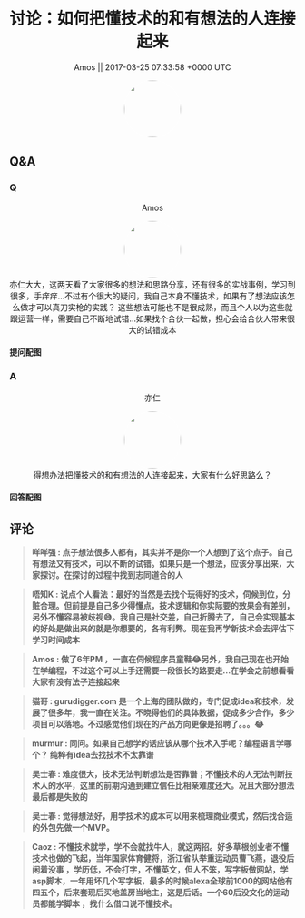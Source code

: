 <h1 align="center">讨论：如何把懂技术的和有想法的人连接起来</h1>




<p align="center">
    <a>Amos || 2017-03-25 07:33:58 &#43;0000 UTC</a>
</p>
<div align="center">
    <img src="https://images.zsxq.com/FuprT0lazszsHGKPNJi3gf4qmkmQ?e=1590940799&amp;token=kIxbL07-8jAj8w1n4s9zv64FuZZNEATmlU_Vm6zD:NhQtq05o3QrmNC-vXg9Ff9Ri3gc=" width="100" height="100" style="border:1px solid;border-radius:50%; color:#ffffff"/>
</div>




## Q&A

### Q
<div class="question">

<div align="center">
<p align="center">
    <a>Amos</a>
</p>
<img src="https://images.zsxq.com/FuprT0lazszsHGKPNJi3gf4qmkmQ?e=1590940799&amp;token=kIxbL07-8jAj8w1n4s9zv64FuZZNEATmlU_Vm6zD:NhQtq05o3QrmNC-vXg9Ff9Ri3gc=" width="100" height="100" style="border:1px solid;border-radius:50%; color:#ffffff"/>
<br>
亦仁大大，这两天看了大家很多的想法和思路分享，还有很多的实战事例，学习到很多，手痒痒…不过有个很大的疑问，我自己本身不懂技术，如果有了想法应该怎么做才可以真刀实枪的实践？这些想法可能也不是很成熟，而且个人以为这些就跟运营一样，需要自己不断地试错…如果找个合伙一起做，担心会给合伙人带来很大的试错成本
</div>

#### 提问配图

<div class="image" align="center">

</div>
</div>

### A

<div class="answer">
<div align="center">
<p align="center">
    <a>亦仁</a>
</p>
<img src="https://images.zsxq.com/Fn3NQqCN8nuGF86yZPXSbEsl0mb3?e=1590940799&amp;token=kIxbL07-8jAj8w1n4s9zv64FuZZNEATmlU_Vm6zD:pfbNc8W3hS0oYG_hyXXh_rHMHuc=" width="100" height="100" style="border:1px solid;border-radius:50%; color:#ffffff"/>
<br>
得想办法把懂技术的和有想法的人连接起来，大家有什么好思路么？
</div>


#### 回答配图

<div class="image" align="center">

</div>
</div>


## 评论

<div align="left">
<div>

<blockquote >
<span> <strong>咩咩强 : 点子想法很多人都有，其实并不是你一个人想到了这个点子。自己有想法又有技术，可以不断的试错。如果只是一个想法，应该分享出来，大家探讨。在探讨的过程中找到志同道合的人 </strong></span>
</blockquote>

<blockquote >
<span> <strong>唔知K : 说点个人看法：最好的当然是去找个玩得好的技术，伺候到位，分赃合理。但前提是自己多少得懂点，技术逻辑和你实际要的效果会有差别，另外不懂容易被歧视😅。我自己是社交差，自己折腾去了，自己会实现基本的好处是做出来的就是你想要的，各有利弊。现在我再学新技术会去评估下学习时间成本 </strong></span>
</blockquote>

<blockquote >
<span> <strong>Amos : 做了6年PM ，一直在伺候程序员童鞋😂另外，我自己现在也开始在学编程，不过这个可以上手还需要一段很长的路要走…在学会之前想看看大家有没有法子连接起来 </strong></span>
</blockquote>

<blockquote >
<span> <strong>猫哥 : gurudigger.com 是一个上海的团队做的，专门促成idea和技术，发展了很多年，我一直在关注。不晓得他们的具体数据，促成多少合作，多少项目可以落地。不过感觉他们现在的产品方向更像是招聘了。。。😂 </strong></span>
</blockquote>

<blockquote >
<span> <strong>murmur : 同问。如果自己想学的话应该从哪个技术入手呢？编程语言学哪个？
纯粹有idea去找技术不太靠谱 </strong></span>
</blockquote>

<blockquote >
<span> <strong>吴士春 : 难度很大，技术无法判断想法是否靠谱；不懂技术的人无法判断技术人的水平，这里的前期沟通到建立信任比相亲难度还大。况且大部分想法最后都是失败的 </strong></span>
</blockquote>

<blockquote >
<span> <strong>吴士春 : 觉得想法好，用学技术的成本可以用来梳理商业模式，然后找合适的外包先做一个MVP。 </strong></span>
</blockquote>

<blockquote >
<span> <strong>Caoz : 不懂技术就学，学不会就找牛人，就这两招。好多草根创业者不懂技术也做的飞起，当年国家体育健将，浙江省队举重运动员曹飞燕，退役后闲着没事 ，学历低，不会打字，不懂英文，但人不笨，写字板做网站，学asp脚本，一年用坏几个写字板，最多的时候alexa全球前1000的网站他有四五个，后来套现后买地盖房当地主，这是后话。一个60后没文化的运动员都能学脚本 ，找什么借口说不懂技术。 </strong></span>
</blockquote>

</div>
</div>